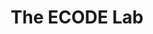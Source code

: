 ---
layout: landing
title: The ECODE Lab 
excerpt: >
  Evolutionary Control of Digital Ecologies
mode: immersive
# aside:
  # toc: true
header:
  background: "#000000"
#   theme: dark
article_header:
  type: overlay
  theme: dark
  align: center
  # background_color: '#000000'
  background_image:
    # gradient: 'linear-gradient(135deg, rgba(34, 139, 87, .4), rgba(0, 0, 0, .4))'
    src: /assets/images/spatialphylogeny.png
  actions:
    - text: Our Research
      type: outline-theme-dark
      url: "#hero-1"
    # - text: Principal Investigator
    #   url: "#hero-2"

data:
  sections:
    - title: Our Research
      excerpt: "The world is filled with ecological communities made up of multiple evolving populations. Controlling the trajectory of evolution in these communities is a general problem that is important in contexts ranging from medicine to machine learning. In the ECODE (Evolutionary Control of Digital Ecologies) lab, we are an interdisciplinary group of researchers coming at this problem from a range of different perspectives. Our core tool is digital evolutionary experiments, but we embrace many other approaches where appropriate, including pure mathematical theory, collaborations with wet lab researchers, and re-analysis of previously published field data. While some of our work is very abstract, we usually try to ground our research in specific communities that we would like to steer the evolution of. That way our findings have immediate relevance to those problems, but also inform our general quest for evolutionary control. Some specific problems that we are interested in include:"
      children:
      - title: Evolutionary Computation
        image:
          src: /assets/images/General_EC_Diagram.png
        excerpt: We use this class of evolution-inspired machine learning algorithms as a model system for testing out new eco-evolutionary theory, while simultaneously using what we learn to build evolutionary algorithms that solve problems better.
      - title: Microbiome Communities
        image:
          src: /assets/images/symbulation.png
        excerpt: In collaboration with <a href="https://anyaevostinar.github.io/">the Symbulab</a> we study what factors influence evolution along the mutualism-parasitism spectrum in the context of communities in which many symbionts inhabit a single host.
      - title: Cancer
        image:
          src: /assets/images/memic.png 
        excerpt: In collaboration with <a href="https://www.lerner.ccf.org/thor/scott/lab/">the Theory Division</a> we study ways to control the trajectory of evolution in cancer to prevent the evolution of therapy resistance.
      - title: Data Analysis Tools
        image:
          src: /assets/images/Phylogenyschematic.png
        excerpt: A lot of the questions that we ask are challenging to answer and require us to develop new mathematical and statistical tools for asking evolutionary questions. We are particularly interested in metrics based on phylogenetic trees.
      # - title: Climate Change
      #   image:
      #     src: /assets/images/symbulation.png            
    - title: Lab Members
      excerpt: Members of the ECODE lab come from a wide diversity of backgrounds ranging from biology to computer science.
      # theme: dark
      actions:
        - text: People
          url: /people.html
      image:
        is_row: true
        full_width: true
        style: "max-width: 960px;"
        src: /assets/images/lab_photo_corn_maze_2021.jpg
      actions:
        - text: People
          url: /people.html
      # background_color: "#000000"
    # - title: Super Customizable
    #   excerpt: Everything from the menus, sidebars, comments, and more can be configured or set with YAML Front Matter.
    #   actions:
    #     - text: See Examples
    #       url: /samples.html
    #     - text: Learn More
    #       url: /docs/en/configuration
---